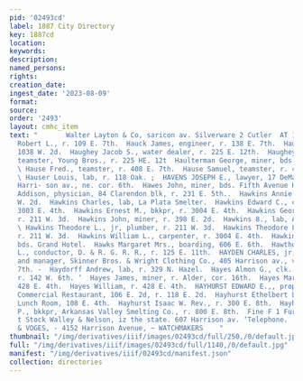 ```yaml
---
pid: '02493cd'
label: 1887 City Directory
key: 1887cd
location: 
keywords: 
description: 
named_persons: 
rights: 
creation_date: 
ingest_date: '2023-08-09'
format: 
source: 
order: '2493'
layout: cmhc_item
text: "       Walter Layton & Co, saricon av. Silverware 2 Cutler  AT 142 HAY  Hatten
  Robert L., r. 109 E. 7th.  Hauck James, engineer, r. 138 E. 7th.  Haug Frank, saloon,
  1038 W. 2d.  Haughey Jacob S., water dealer, r. 225 E. 12th.  Haughey Robert L.,
  teamster, Young Bros., r. 225 HE. 12t  Haulterman George, miner, bds. 626 E. 5th.
  \ Hause Fred., teamster, r. 408 E. 7th.  Hause Samuel, teamster, r. 408 EK. 7th.
  \ Hauser Louis, lab, r. 118 Oak. ;  HAVENS JOSEPH E., lawyer, 17 DeMaineyille blk,
  Harri- son av., ne. cor. 6th.  Hawes John, miner, bds. Fifth Avenue Hotel.  Hawkins
  Addison, physician, 84 Clarendon blk, r. 231 E. 5th..  Hawkins Annie Miss, r. 101
  W. 2d.  Hawkins Charles, lab, La Plata Smelter.  Hawkins Edward C., carpenter, r.
  3003 E. 4th.  Hawkins Ernest M., bkkpr, r. 3004 E. 4th.  Hawkins George D., engineer,
  r. 211 W. 3d.  Hawkins John, miner, r. 398 E. 2d.  Hawkins 8., lab, American Smelter.
  \ Hawkins Theodore L., jr, plumber, r. 211 W. 3d.  Hawkins Theodore L., sr, baker,
  r. 211 W. 3d.  Hawkins William L., carpenter, r. 3004 E. 4th.  Hawkins W. W., tailor,
  bds. Grand Hotel.  Hawks Margaret Mrs., boarding, 606 E. 6th.  Hawthorne William
  L., conductor, D. & R. G. R. R., r. 125 E. 11th.  HAYDEN CHARLES, jr, vice-prest
  and manager, Skinner Bros. & Wright Clothing Co., 405 Harrison av., v. 120 | EB.
  7th. -  Haydorff Andrew, lab, r. 329 N. Hazel.  Hayes Almon G., clk. R. H. Beggs,
  r. 142 W. 6th. ‘  Hayes James, miner, r. Alder, cor. 16th.  Hayes Mary Miss, r.
  428 E. 4th.  Hayes William, r. 428 E. 4th.  HAYHURST EDWARD E.,, propr, Hayhurst’s
  Commercial Restaurant, 106 E. 2d, r. 118 E. 2d.  Hayhurst Ethelbert L., clk, Clinton
  Lunch Room, 108 E. 4th.  Hayhurst Isaac W. Rev., r. 300 E. 8th.  Hayhurst William
  P., bkkpr, Arkansas Valley Smelting Co., r. 800 E. 8th.  Fine F 1 Furnishings. L
  t Stock Walley & Nelson, iz the state. 607 Harrison av. ‘Telephone.                     NASON
  & VOGES, - 4152 Harrison Avenue, ~ WATCHMAKERS    "
thumbnail: "/img/derivatives/iiif/images/02493cd/full/250,/0/default.jpg"
full: "/img/derivatives/iiif/images/02493cd/full/1140,/0/default.jpg"
manifest: "/img/derivatives/iiif/02493cd/manifest.json"
collection: directories
---
```

